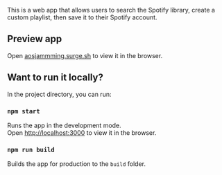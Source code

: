 This is a web app that allows users to search the Spotify library, create a custom playlist, then save it to their Spotify account.
## Preview app

Open [aosjammming.surge.sh](aosjammming.surge.sh) to view it in the browser.

## Want to run it locally?

In the project directory, you can run:

### `npm start`

Runs the app in the development mode.<br />
Open [http://localhost:3000](http://localhost:3000) to view it in the browser.

### `npm run build`

Builds the app for production to the `build` folder.<br />

